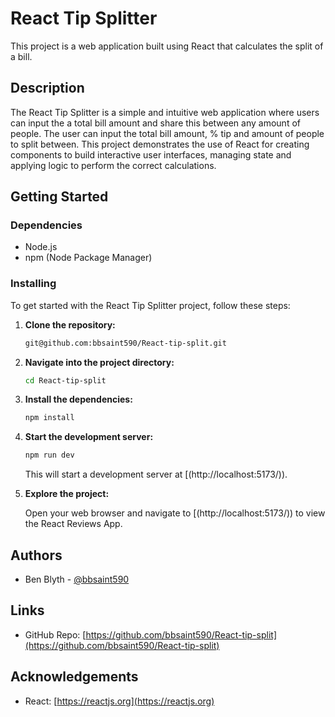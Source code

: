 # React Tip Splitter

This project is a web application built using React that calculates the split of a bill. 

## Description

The React Tip Splitter is a simple and intuitive web application where users can input the a total bill amount and share this between any amount of people. The user can input the total bill amount, % tip and amount of people to split between. This project demonstrates the use of React for creating components to build interactive user interfaces, managing state and applying logic to perform the correct calculations.

## Getting Started

### Dependencies

- Node.js
- npm (Node Package Manager)

### Installing

To get started with the React Tip Splitter project, follow these steps:

1. **Clone the repository:**

    ```bash
    git@github.com:bbsaint590/React-tip-split.git
    ```

2. **Navigate into the project directory:**

    ```bash
    cd React-tip-split
    ```

3. **Install the dependencies:**

    ```bash
    npm install
    ```
    
4. **Start the development server:**

    ```bash
    npm run dev
    ```
    This will start a development server at [(http://localhost:5173/)).

5. **Explore the project:**

    Open your web browser and navigate to [(http://localhost:5173/)) to view the React Reviews App.

## Authors

- Ben Blyth - [@bbsaint590](https://github.com/bbsaint590)

## Links

- GitHub Repo: [https://github.com/bbsaint590/React-tip-split](https://github.com/bbsaint590/React-tip-split)

## Acknowledgements

- React: [https://reactjs.org](https://reactjs.org)
